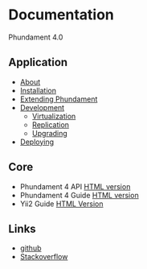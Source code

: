Documentation
=============

Phundament 4.0

Application
-----------

- [About](10-about.md)
- [Installation](20-install.md)
- [Extending Phundament](30-extend.md)
- [Development](40-develop.md)
  - [Virtualization](41-virtualization.md)
  - [Replication](42-replication.md)
  - [Upgrading](43-upgrading.md)
- [Deploying](50-deploy.md)

Core
----

- Phundament 4 API [HTML version](http://docs.phundament.com/4.0/)
- Phundament 4 Guide [HTML version](http://docs.phundament.com/4.0/guide-index.html)
- Yii2 Guide [HTML Version](http://www.yiiframework.com/doc-2.0/guide-index.html)

Links
-----

- [github](https://github.com/phundament/app/tree/4.0)
- [Stackoverflow](http://stackoverflow.com/questions/tagged/phundament)
